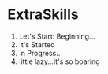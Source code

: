 # ExtraSkills
1. Let's Start: Beginning...
2. It's Started
3. In Progress...
4. little lazy...it's so boaring
